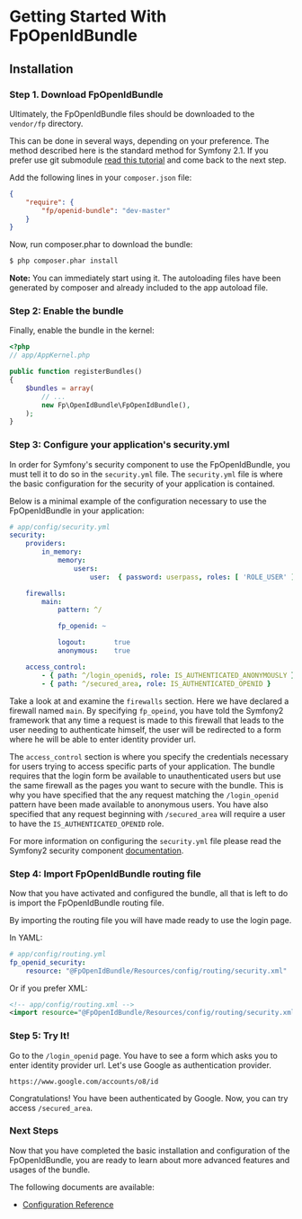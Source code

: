 Getting Started With FpOpenIdBundle
===================================

## Installation

### Step 1. Download FpOpenIdBundle

Ultimately, the FpOpenIdBundle files should be downloaded to the `vendor/fp` directory.

This can be done in several ways, depending on your preference. The method described here is the standard method for Symfony 2.1.
If you prefer use git submodule [read this tutorial](install_as_git_submodules.md) and come back to the next step.

Add the following lines in your `composer.json` file:

```json
{
    "require": {
        "fp/openid-bundle": "dev-master"
    }
}
```

Now, run composer.phar to download the bundle:

```bash
$ php composer.phar install
```

**Note:** You can immediately start using it. The autoloading files have been generated by composer and already included to the app autoload file.

### Step 2: Enable the bundle

Finally, enable the bundle in the kernel:

``` php
<?php
// app/AppKernel.php

public function registerBundles()
{
    $bundles = array(
        // ...
        new Fp\OpenIdBundle\FpOpenIdBundle(),
    );
}
```

### Step 3: Configure your application's security.yml

In order for Symfony's security component to use the FpOpenIdBundle, you must
tell it to do so in the `security.yml` file. The `security.yml` file is where the
basic configuration for the security of your application is contained.

Below is a minimal example of the configuration necessary to use the FpOpenIdBundle
in your application:

``` yaml
# app/config/security.yml
security:
    providers:
        in_memory:
            memory:
                users:
                    user:  { password: userpass, roles: [ 'ROLE_USER' ] }

    firewalls:
        main:
            pattern: ^/

            fp_openid: ~

            logout:       true
            anonymous:    true

    access_control:
        - { path: ^/login_openid$, role: IS_AUTHENTICATED_ANONYMOUSLY }
        - { path: ^/secured_area, role: IS_AUTHENTICATED_OPENID }
```

Take a look at and examine the `firewalls` section. Here we have declared a
firewall named `main`. By specifying `fp_opeind`, you have told the Symfony2
framework that any time a request is made to this firewall that leads to the
user needing to authenticate himself, the user will be redirected to a form
where he will be able to enter identity provider url.

The `access_control` section is where you specify the credentials necessary for
users trying to access specific parts of your application. The bundle requires
that the login form be available to unauthenticated users but use the same firewall as
the pages you want to secure with the bundle. This is why you have specified that
the any request matching the `/login_openid` pattern have been made available to anonymous users.
You have also specified that any request beginning with `/secured_area` will require
a user to have the `IS_AUTHENTICATED_OPENID` role.

For more information on configuring the `security.yml` file please read the Symfony2
security component [documentation](http://symfony.com/doc/current/book/security.html).

### Step 4: Import FpOpenIdBundle routing file

Now that you have activated and configured the bundle, all that is left to do is
import the FpOpenIdBundle routing file.

By importing the routing file you will have made ready to use the login page.

In YAML:

``` yaml
# app/config/routing.yml
fp_openid_security:
    resource: "@FpOpenIdBundle/Resources/config/routing/security.xml"

```

Or if you prefer XML:

``` xml
<!-- app/config/routing.xml -->
<import resource="@FpOpenIdBundle/Resources/config/routing/security.xml"/>
```

### Step 5: Try It!

Go to the `/login_openid` page. You have to see a form which asks you to enter identity provider url. Let's use Google as authentication provider.

```
https://www.google.com/accounts/o8/id
```

Congratulations! You have been authenticated by Google. Now, you can try access `/secured_area`.

### Next Steps

Now that you have completed the basic installation and configuration of the
FpOpenIdBundle, you are ready to learn about more advanced features and usages
of the bundle.

The following documents are available:

- [Configuration Reference](configuration_reference.md)
